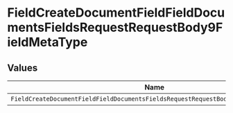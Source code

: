 # FieldCreateDocumentFieldFieldDocumentsFieldsRequestRequestBody9FieldMetaType


## Values

| Name                                                                                | Value                                                                               |
| ----------------------------------------------------------------------------------- | ----------------------------------------------------------------------------------- |
| `FieldCreateDocumentFieldFieldDocumentsFieldsRequestRequestBody9FieldMetaTypeRadio` | radio                                                                               |